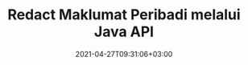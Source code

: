 ---
############################# Static ############################
layout: "product"
date: 2021-04-27T09:31:06+03:00
draft: false

product: "Redaction"
product_tag: "redaction"
platform: "Java"
platform_tag: "java"

############################# Head ############################
head_title: "Java Redaction API | Sembunyikan data sensitif dari PDF Word Excel Imej"
head_description: "Java API redaksi dokumen - Sembunyikan data peribadi dari PDF, Word, Excel, PowerPoint persembahan & imej raster melalui pelbagai jenis redaksi."

############################# Header ############################
title: "Redact Maklumat Peribadi melalui Java API"
description: "Kecualikan atau sembunyikan maklumat peribadi & metadata daripada dokumen, lembaran kerja, persembahan, PDF dan fail imej raster menggunakan Java redaction API."
button:
    enable: true

############################# SubMenu ############################
submenu:
    enable: true
    
    left:
        img_alt: "GroupDocs.Redaction for Java"
        image: "https://www.groupdocs.cloud/templates/groupdocs/images/product-logos/groupdocs-redaction-java.png"
        product: "GroupDocs.Redaction"
        platform: "Java"

    middle:
        button:
            # button loop
            - link: "#overview"
              text: "Gambaran Keseluruhan"

            # button loop
            - link: "#features"
              text: "Ciri-ciri"

            # button loop
            - link: "#support"
              text: "Sokongan"

            # button loop
            - link: "https://products.groupdocs.app/redaction"
              text: "Demo Live"

            # button loop
            - link: "https://purchase.groupdocs.com/pricing/redaction/java"
              text: "Harga"

    right:
        link_download: "https://downloads.groupdocs.com/redaction"
        link_learn: "https://docs.groupdocs.com/redaction/java/"
        link_buy: "https://purchase.groupdocs.com"

############################# Overview ############################
overview:
    enable: true
    content: |
      API GroupDocs.Redaction for Java membolehkan pemaju membuang data sensitif daripada format fail popular seperti Microsoft Word, Excel, PowerPoint, PDF dan imej supaya ia boleh digunakan dan diedarkan, tetapi masih melindungi maklumat sulit juga. Perpustakaan redaksi menawarkan antara muka bebas format tunggal untuk menyunting sebarang jenis maklumat rahsia termasuk nombor keselamatan sosial, maklumat perubatan, butiran kewangan, proprietari, undang-undang atau bahkan perdagangan melalui teks, metadata dan jenis redaksi anotasi. Ia membolehkan anda menyimpan dokumen dalam format asalnya dan membuat dokumen PDF yang dibersihkan dengan imej raster halaman asal.
    tabs:
      enable: true
      
      ## TAB ONE ##
      tab_one:
        description: |
          Berikut adalah gambaran keseluruhan GroupDocs.Redaction untuk Java:
      
        right:
          enable: true
          icon: "fab fa-html5"
          title: "Gambaran Keseluruhan"
          content: |
            * Teks Redact
            * Redact Metadata
            * Redact Anotasi
            * Dokumen Jadual Redact
            * Redact Fail Dilindungi
            * Penyesuaian
      
      ## TAB TWO ##
      tab_two:
        description: |
          GroupDocs.Redaction untuk Java menyokong berikut [format fail dokumen](https://docs.groupdocs.com/redaction//supported-document-formats/java):

        right:
          enable: true
          table:
            # table loop
            - title: "Redact Teks, Metadata & Komen"
              content: |
                * **Word**: DOC, DOCX, DOT, ODT, DOTX, DOCM, DOTM, RTF
                * **Excel**: XLS, XLSX, XLT, XLTX, XLSM, XLTM, CSV
                * **PowerPoint**: PPT, PPTX, PPS, PPSX, POTX, PPTM, PPSM, POTM
                * **Layout Tetap**: PDF
                * **Imej Raster**: JPG, BMP, PNG, GIF, TIFF

      ## TAB THREE ##
      tab_three:
        description: |
          GroupDocs.Redaction untuk Java menyokong Sistem Operasi, Rangka Kerja & Pengurus Pakej berikut:
        
        left:
          enable: true
          table:
            # table loop
            - icon: "fab fa-windows"
              title: "Sistem Operasi"
              content: |
                * Microsoft Windows Desktop
                * Microsoft Windows Server
                * Linux
                * Mac

            # table loop
            - icon: "fas fa-code"
              title: "Rangka Kerja yang Disokong"
              content: |
                * Java 7 (1.7) dan ke atas

        right:
          enable: true
          table:
            # table loop
            - icon: "fas fa-cogs"
              title: "Persekitaran Pembangunan"
              content: |
                * NetBeans
                * IDEA IntelliJ
                * Gerhana

            # table loop
            - icon: "fas fa-tools"
              title: "Membina Alat Automasi"
              content: |
                * Maven

############################# Features ############################
features:
    enable: true
    title: "GroupDocs.Redaction untuk Java Ciri-ciri"

    feature:
      # feature loop
      - icon: "fas fa-copy"
        content: "Cari dan redact padanan tepat rentetan carian"

      # feature loop
      - icon: "fas fa-eye"
        content: "Kawal proses redaksi dan langkau padanan tertentu"

      # feature loop
      - icon: "fas fa-bolt"
        content: "Cari dan redact menggunakan ungkapan biasa"
      
      # feature loop
      - icon: "fas fa-file-powerpoint"
        content: "Sokongan terbina dalam untuk format pejabat dan PDF"

      # feature loop
      - icon: "fas fa-code"
        content: "Hapuskan metadata atau redact nilai metadata"

      # feature loop
      - icon: "fas fa-cloud"
        content: "Hadkan redaksi pada lembaran kerja dan lajur tertentu"

      # feature loop
      - icon: "fas fa-remove-format"
        content: "Keluarkan anotasi atau redact teks mereka"

      # feature loop
      - icon: "fas fa-comment-slash"
        content: "Gunakan redaksi teks (kod pengecualian) atau grafik (segi empat tepat berwarna)"

      # feature loop
      - icon: "fas fa-location-arrow"
        content: "Simpan dokumen dalam format asalnya atau sebagai PDF dengan imej raster halaman asal"

      # feature loop
      - icon: "fas fa-border-all"
        content: "Sokongan untuk format imej raster dan redaksi rantau imej"

      # feature loop
      - icon: "fas fa-wrench"
        content: "Antara muka integrasi untuk melaksanakan redaksi dan format tersuai"

      # feature loop
      - icon: "fas fa-columns"
        content: "Edit atau Alih Keluar Metadata EXIF daripada Fail Imej"

      # feature loop
      - icon: "fas fa-file-word"
        content: "Redact Embedded Images di dalam PDF, Word & Dokumen Pembentangan"

    more_feature:
      # more_feature_loop
      - title: "Pastikan Privasi dengan Redacting Data Dikelaskan anda"
        content: |
          Perpustakaan GroupDocs.Redaction for Java memberi kuasa kepada pembangun untuk menyunting teks dan gambar dari dokumen yang disokong dengan menggunakan pelbagai jenis redaksi. Untuk menggunakan API Redaction kami adalah mudah dan lurus ke hadapan.  

          Contoh kod berikut menggunakan dokumen jadual seperti hamparan Microsoft Excel di mana skop redaksi boleh dihadkan kepada lembaran kerja dan/atau lajur tertentu. Ia menggunakan penapis untuk menyunting lajur kedua dengan e-mel pada lembaran kerja “Pelanggan”, meninggalkan semua e-mel lain yang tidak disentuh dalam dokumen.

          ```java
          // Buat contoh kelas Redactor
          final Redactor redactor  = new Redactor("sample.xlsx");
          try
          {
              CellFilter filter = new CellFilter();
              filter.setColumnIndex(1);
              filter.setWorkSheetName("Customers");
              Pattern expression = Pattern.compile("^\\w+([-+.']\\w+)*@\\w+([-.]\\w+)*\\.\\w+([-.]\\w+)*$");
              // Sapukan redaksi
              RedactorChangeLog result = redactor.apply(new CellColumnRedaction(filter, expression, new ReplacementOptions("[customer email]")));
              if (result.getStatus() != RedactionStatus.Failed)
              {
                  SaveOptions so = new SaveOptions();
                  so.setAddSuffix(true);
                  so.setRasterizeToPDF(false);
                  redactor.save(so);
              };
          }
          finally { redactor.close(); }
          ```

############################# Support ############################
support:
    enable: true

############################# Solutions ############################
solutions:
    enable: true
    title: "GroupDocs.Redaction menawarkan API tontonan dokumen untuk persekitaran pembangunan popular yang lain"

    solution:
        # solution loop
        - img_alt: "GroupDocs.Redaction for .NET"
          image: "/border/groupdocs-redaction-net.svg"
          product: "GroupDocs.Redaction"
          platform: ".NET"
          link: "/redaction/net/"

        # solution loop
        - img_alt: "GroupDocs.Redaction for Python via .NET"
          image: "/border/groupdocs-redaction-python-net.svg"
          product: "GroupDocs.Redaction"
          platform: "Python via .NET"
          link: "/redaction/python-net/"

############################# Back to top ###############################
back_to_top:
  enable: true
---